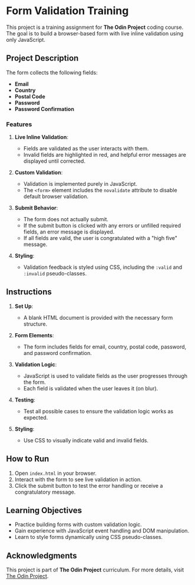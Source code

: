 # Form Validation Training

This project is a training assignment for **The Odin Project** coding course. The goal is to build a browser-based form with live inline validation using only JavaScript.

## Project Description

The form collects the following fields:

- **Email**
- **Country**
- **Postal Code**
- **Password**
- **Password Confirmation**

### Features

1. **Live Inline Validation**:

   - Fields are validated as the user interacts with them.
   - Invalid fields are highlighted in red, and helpful error messages are displayed until corrected.

2. **Custom Validation**:

   - Validation is implemented purely in JavaScript.
   - The `<form>` element includes the `novalidate` attribute to disable default browser validation.

3. **Submit Behavior**:

   - The form does not actually submit.
   - If the submit button is clicked with any errors or unfilled required fields, an error message is displayed.
   - If all fields are valid, the user is congratulated with a "high five" message.

4. **Styling**:
   - Validation feedback is styled using CSS, including the `:valid` and `:invalid` pseudo-classes.

## Instructions

1. **Set Up**:

   - A blank HTML document is provided with the necessary form structure.

2. **Form Elements**:

   - The form includes fields for email, country, postal code, password, and password confirmation.

3. **Validation Logic**:

   - JavaScript is used to validate fields as the user progresses through the form.
   - Each field is validated when the user leaves it (on blur).

4. **Testing**:

   - Test all possible cases to ensure the validation logic works as expected.

5. **Styling**:
   - Use CSS to visually indicate valid and invalid fields.

## How to Run

1. Open `index.html` in your browser.
2. Interact with the form to see live validation in action.
3. Click the submit button to test the error handling or receive a congratulatory message.

## Learning Objectives

- Practice building forms with custom validation logic.
- Gain experience with JavaScript event handling and DOM manipulation.
- Learn to style forms dynamically using CSS pseudo-classes.

## Acknowledgments

This project is part of **The Odin Project** curriculum. For more details, visit [The Odin Project](https://www.theodinproject.com/).
